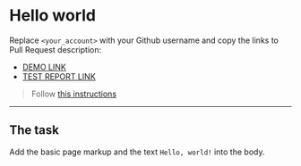 # Hello world
Replace `<your_account>` with your Github username and copy the links to Pull Request description:
- [DEMO LINK](https://ElinaBahirova.github.io/layout_hello-world/)
- [TEST REPORT LINK](https://ElinaBahirova.github.io/layout_hello-world/report/html_report/)

> Follow [this instructions](https://mate-academy.github.io/layout_task-guideline/#how-to-solve-the-layout-tasks-on-github)
___

## The task 
Add the basic page markup and the text `Hello, world!` into the body.
